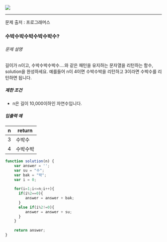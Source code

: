 ![](https://images.velog.io/post-images/leejh3224/619516b0-e892-11e8-98f5-997ef3c38110/what-is-an-algorithm-featured.png)

------

문제 출저 : 프로그래머스

### 수박수박수박수박수박수?

###### 문제 설명

길이가 n이고, 수박수박수박수....와 같은 패턴을 유지하는 문자열을 리턴하는 함수, solution을 완성하세요. 예를들어 n이 4이면 수박수박을 리턴하고 3이라면 수박수를 리턴하면 됩니다.

##### 제한 조건

- n은 길이 10,000이하인 자연수입니다.

##### 입출력 예

| n    | return   |
| ---- | -------- |
| 3    | 수박수   |
| 4    | 수박수박 |

~~~javascript
function solution(n) {
    var answer = '';
    var su = "수";
    var bak = "박";
    var i = 0;
        
    for(i=1;i<=n;i++){
      if(i%2==0){
         answer = answer + bak;
      }
      else if(i%2!=0){
         answer = answer + su;
      }
    }
    
    return answer;
}
~~~